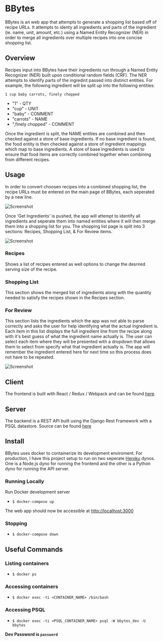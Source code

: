 # BBytes

BBytes is an web app that attempts to generate a shopping list based off of recipe URLs. It attempts to identy all ingredients and parts of the ingredient (ie. name, unit, amount, etc.) using a Named Entity Recognizer (NER) in order to merge all ingredients over multiple recipes into one concise shopping list. 

## Overview

Recipes input into BBytes have their ingredients run through a Named Entity Recognizer (NER) built upon conditional random fields (CRF). The NER attempts to identify parts of the ingredint passed into distinct entities. For example, the following ingredient will be split up into the following entities:
```
1 cup baby carrots, finely chopped
```
- "1" - QTY
- "cup" - UNIT
- "baby" - COMMENT
- "carrots" - NAME
- ",finely chopped" - COMMENT

Once the ingredient is split, the NAME entities are combined and then checked against a store of base ingredients. If no base ingredient is found, the food entity is then checked against a store of ingredient mappings which map to base ingredients. A store of base ingredients is used to ensure that food items are correctly combined together when combining from different recipes.

## Usage

In order to convert choosen recipes into a combined shopping list, the recipe URLs must be entered on the main page of BBytes, each seperated by a new line.

![Screenshot](/bbytes_client/images/recipe_enter.png?raw=true "Entering Recipes")

Once 'Get Ingredients' is pushed, the app will attempt to identify all ingredients and seperate them into named entities where it will then merge them into a shopping list for you. The shopping list page is split into 3 sections: Recipes, Shopping List, & For Review items.

![Screenshot](/bbytes_client/images/shopping_list_example.png?raw=true "Shopping List with For Review")

### Recipes

Shows a list of recipes entered as well options to change the desrired serving size of the recipe.

### Shopping List

This section shows the merged list of ingredients along with the quantity needed to satisfy the recipes shown in the Recipes section. 

### For Review

This section lists the ingredients which the app was not able to parse correctly and asks the user for help identifying what the actual ingredient is. Each item in this list displays the full ingredient line from the recipe along with it's best guess of what the ingredient name actually is. The user can select each item where they will be presented with a dropdown that allows them to select from specify what that ingredient actually is. The app will remember the ingredient entered here for next time so this process does not have to be repeated.

![Screenshot](/bbytes_client/images/shopping_list_only.png?raw=true "Shopping List without For Review")


## Client

The frontend is built with React / Redux / Webpack and can be found [here](https://github.com/Orevarc/bbytes_client).

## Server

The backend is a REST API built using the Django Rest Framework with a PSQL datastore. Source can be found [here](https://github.com/Orevarc/bbytes_server)

## Install

BBytes uses docker to containerize its development enviroment. For production, I have this project setup to run on two seperate [Heroku](https://www.heroku.com/) dynos. One is a Node.js dyno for running the frontend and the other is a Python dyno for running the API server.

### Running Locally

Run Docker development server

- `$ docker-compose up`

The web app should now be accessible at [http://localhost:3000](http://localhost:3000)

### Stopping 

- `$ docker-compose down`

## Useful Commands

### Listing containers

- `$ docker ps`

### Accessing containers

- `$ docker exec -ti <CONTAINER_NAME> /bin/bash`

### Accessing PSQL

- `$ docker exec -ti <PSQL_CONTAINER_NAME> psql -W bbytes_dev -U bbytes`

**Dev Password is `password`**
